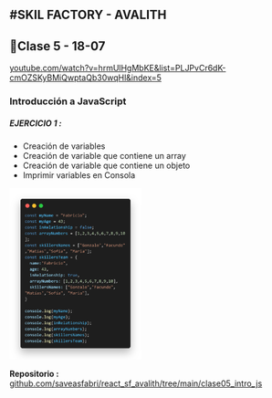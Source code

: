 #SKIL FACTORY - AVALITH
------------------------------
## :book:Clase 5 - 18-07
[youtube.com/watch?v=hrmUlHgMbKE&list=PLJPvCr6dK-cmOZSKyBMiQwptaQb30wqHl&index=5](https://www.youtube.com/watch?v=hrmUlHgMbKE&list=PLJPvCr6dK-cmOZSKyBMiQwptaQb30wqHl&index=5)

### Introducción a JavaScript

##### EJERCICIO 1 :
- Creación de variables
- Creación de variable que contiene un array
- Creación de variable que contiene un objeto
- Imprimir variables en Consola

<img src="./img/code.png" alt="Imagen de código" height="300px"/>

__Repositorio :__
[github.com/saveasfabri/react_sf_avalith/tree/main/clase05_intro_js](https://github.com/saveasfabri/react_sf_avalith/tree/main/clase05_intro_js)
